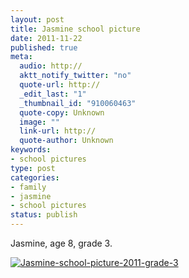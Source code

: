 ```yaml
--- 
layout: post
title: Jasmine school picture
date: 2011-11-22
published: true
meta: 
  audio: http://
  aktt_notify_twitter: "no"
  quote-url: http://
  _edit_last: "1"
  _thumbnail_id: "910060463"
  quote-copy: Unknown
  image: ""
  link-url: http://
  quote-author: Unknown
keywords: 
- school pictures
type: post
categories: 
- family
- jasmine
- school pictures
status: publish
---
```

Jasmine, age 8, grade 3.

[![](http://media.eick.us/2011/11/Jasmine-school-picture-2011-grade-2-400x500.jpg "Jasmine-school-picture-2011-grade-3")](http://media.eick.us/2011/11/Jasmine-school-picture-2011-grade-2.jpg)

